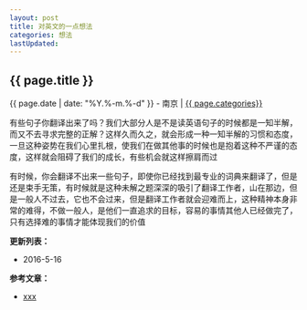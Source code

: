 ```yaml
---
layout: post
title: 对英文的一点想法
categories: 想法
lastUpdated: 
---
```


## {{ page.title }}

{{ page.date | date: "%Y.%-m.%-d" }} - 南京 | <a href="/archive#{{ page.categories }}">{{ page.categories}}</a>

有些句子你翻译出来了吗？我们大部分人是不是读英语句子的时候都是一知半解，而又不去寻求完整的正解？这样久而久之，就会形成一种一知半解的习惯和态度，一旦这种姿势在我们心里扎根，使我们在做其他事的时候也是抱着这种不严谨的态度，这样就会阻碍了我们的成长，有些机会就这样擦肩而过

有时候，你会翻译不出来一些句子，即使你已经找到最专业的词典来翻译了，但是还是束手无策，有时候就是这种未解之题深深的吸引了翻译工作者，山在那边，但是一般人不过去，它也不会过来，但是翻译工作者就会迎难而上，这种精神本身非常的难得，不做一般人，是他们一直追求的目标，容易的事情其他人已经做完了，只有选择难的事情才能体现我们的价值

**更新列表：**

* 2016-5-16



**参考文章：**

* [xxx][1]


[1]: http://xxx
